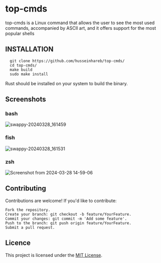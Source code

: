 # top-cmds
top-cmds is a Linux command that allows the user to see the most used commands, accompanied by ASCII art, and it offers support for the most popular shells

## INSTALLATION

```
  git clone https://github.com/husseinhareb/top-cmds/
  cd top-cmds/
  make build
  sudo make install
```
Rust should be installed on your system to build the binary.
## Screenshots

### bash 
![swappy-20240328_161459](https://github.com/husseinhareb/top-cmds/assets/88323940/e5335d7f-61f2-4629-a03c-a4e9023cc466)

### fish
![swappy-20240328_161531](https://github.com/husseinhareb/top-cmds/assets/88323940/d78bdfa5-5658-4b25-8511-78d6ab91f209)

### zsh
![Screenshot from 2024-03-28 14-59-06](https://github.com/husseinhareb/top-cmds/assets/88323940/0b4270b0-1457-46c5-b5b0-f768c856c4fe)


## Contributing

Contributions are welcome! If you'd like to contribute:

    Fork the repository.
    Create your branch: git checkout -b feature/YourFeature.
    Commit your changes: git commit -m 'Add some feature'.
    Push to the branch: git push origin feature/YourFeature.
    Submit a pull request.

## Licence

This project is licensed under the [MIT License](https://github.com/husseinhareb/top-cmds/blob/main/LICENSE).
